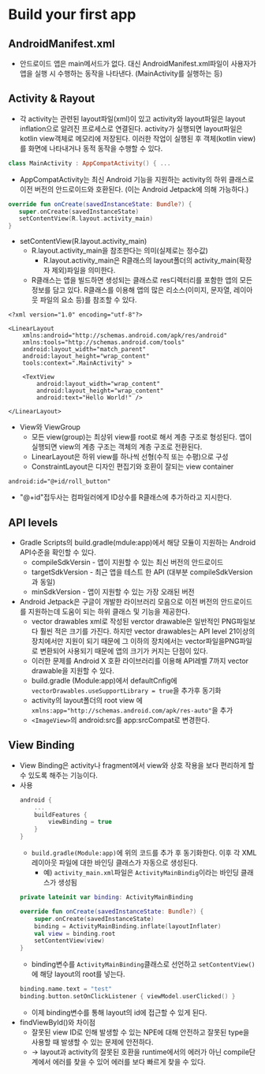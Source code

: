 # Build your first app

## AndroidManifest.xml
+ 안드로이드 앱은 main메서드가 없다. 대신 AndroidManifest.xml파일이 사용자가 앱을 실행 시
    수행하는 동작을 나타낸다. (MainActivity를 실행하는 등)

## Activity & Rayout
+ 각 activity는 관련된 layout파일(xml)이 있고 activity와 layout파일은 layout inflation으로 알려진 프로세스로 연결된다. activity가 실행되면 layout파일은 kotlin view객체로 메모리에 저장된다. 이러한 작업이 실행된 후 객체(kotlin view)를 화면에 나타내거나 동적 동작을 수행할 수 있다.
```kotlin
class MainActivity : AppCompatActivity() { ...
```
+ AppCompatActivity는 최신 Android 기능을 지원하는 activity의 하위 클래스로 이전 버전의 안드로이드와 호환된다. (이는 Android Jetpack에 의해 가능하다.)
```kotlin
override fun onCreate(savedInstanceState: Bundle?) {
   super.onCreate(savedInstanceState)
   setContentView(R.layout.activity_main)
}
```
+ setContentView(R.layout.activity_main)
    + R.layout.activity_main을 참조한다는 의미(실제로는 정수값)
        + R.layout.activity_main은 R클래스의 layout폴더의 activity_main(확장자 제외)파일을 의미한다.
    + R클래스는 앱을 빌드하면 생성되는 클래스로 res디렉터리를 포함한 앱의 모든 정보를 담고 있다. R클래스를 이용해 앱의 많은 리소스(이미지, 문자열, 레이아웃 파일의 요소 등)를 참조할 수 있다.

```
<?xml version="1.0" encoding="utf-8"?>

<LinearLayout   
    xmlns:android="http://schemas.android.com/apk/res/android"
    xmlns:tools="http://schemas.android.com/tools"
    android:layout_width="match_parent"
    android:layout_height="wrap_content"
    tools:context=".MainActivity" >

    <TextView
        android:layout_width="wrap_content"
        android:layout_height="wrap_content"
        android:text="Hello World!" />

</LinearLayout>
```
+ View와 ViewGroup
    + 모든 view(group)는 최상위 view를 root로 해서 계층 구조로 형성된다. 앱이 실행되면 view의 계층 구조는 객체의 계층 구조로 전환된다.
    + LinearLayout은 하위 view를 하나씩 선형(수직 또는 수평)으로 구성
    + ConstraintLayout은 디자인 편집기와 호환이 잘되는 view container
```
android:id="@+id/roll_button"
```
+ "@+id"접두사는 컴파일러에게 ID상수를 R클래스에 추가하라고 지시한다.

## API levels
+ Gradle Scripts의 build.gradle(mdule:app)에서 해당 모듈이 지원하는 Android API수준을 확인할 수 있다.
    + compileSdkVersin - 앱이 지원할 수 있는 최신 버전의 안드로이드
    + targetSdkVersion - 최근 앱을 테스트 한 API (대부분 compileSdkVersion과 동일)
    + minSdkVersion - 앱이 지원할 수 있는 가장 오래된 버전
+ Android Jetpack은 구글이 개발한 라이브러리 모음으로 이전 버전의 안드로이드를 지원하는데 도움이 되는 하위 클래스 및 기능을 제공한다.
    + vector drawables	xml로 작성된 verctor drawable은 일반적인 PNG파일보다 훨씬 적은 크기를 가진다. 하지만 vector drawables는 API level 21이상의 장치에서만 지원이 되기 때문에 그 이하의 장치에서는 vector파일을PNG파일로 변환되어 사용되기 때문에 앱의 크기가 커지는 단점이 있다.
    + 이러한 문제를 Android X 호환 라이브러리를 이용해 API레벨 7까지 vector drawable을 지원할 수 있다.
    + build.gradle (Module:app)에서 defaultCnfig에 `vectorDrawables.useSupportLibrary = true`을 추가후 동기화
    + activity의 layout폴더의 root view 에 `xmlns:app="http://schemas.android.com/apk/res-auto"`을 추가
    + `<ImageView>`의 android:src를 app:srcCompat로 변경한다.

## View Binding
+ View Binding은 activity나 fragment에서 view와 상호 작용을 보다 편리하게 할 수 있도록 해주는 기능이다.
+ 사용
    ```kotlin
    android {
        ...
        buildFeatures {
            viewBinding = true
        }
    }
    ```
    + `build.gradle(Module:app)`에 위의 코드를 추가 후 동기화한다. 이후 각 XML레이아웃 파일에 대한 바인딩 클래스가 자동으로 생성된다.
        + 예) `activity_main.xml`파일은 `ActivityMainBindig`이라는 바인딩 클래스가 생성됨
    ```kotlin
    private lateinit var binding: ActivityMainBinding

    override fun onCreate(savedInstanceState: Bundle?) {
        super.onCreate(savedInstanceState)
        binding = ActivityMainBinding.inflate(layoutInflater)
        val view = binding.root
        setContentView(view)
    }
    ```
    + binding변수를 `ActivityMainBinding`클래스로 선언하고 `setContentView()`에 해당 layout의 root를 넣는다.
    ```kotlin
    binding.name.text = "test"
    binding.button.setOnClickListener { viewModel.userClicked() }
    ```
    + 이제 binding변수를 통해 layout의 id에 접근할 수 있게 된다.
+ findViewById()와 차이점
    + 잘못된 view ID로 인해 발생할 수 있는 NPE에 대해 안전하고 잘못된 type을 사용할 때 발생할 수 있는 문제에 안전하다.
    + -> layout과 activity의 잘못된 호환을 runtime에서의 에러가 아닌 compile단계에서 에러를 찾을 수 있어 에러를 보다 빠르게 찾을 수 있다.